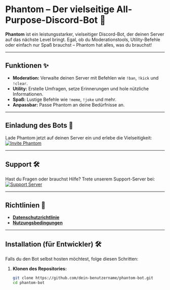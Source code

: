 # Phantom – Der vielseitige All-Purpose-Discord-Bot 👻

**Phantom** ist ein leistungsstarker, vielseitiger Discord-Bot, der deinen Server auf das nächste Level bringt. Egal, ob du Moderationstools, Utility-Befehle oder einfach nur Spaß brauchst – Phantom hat alles, was du brauchst!

---

## Funktionen ✨
- **Moderation:** Verwalte deinen Server mit Befehlen wie `!ban`, `!kick` und `!clear`.  
- **Utility:** Erstelle Umfragen, setze Erinnerungen und hole nützliche Informationen.  
- **Spaß:** Lustige Befehle wie `!meme`, `!joke` und mehr.  
- **Anpassbar:** Passe Phantom an deine Bedürfnisse an.  

---

## Einladung des Bots 🚀
Lade Phantom jetzt auf deinen Server ein und erlebe die Vielseitigkeit:  
[![Invite Phantom](https://img.shields.io/badge/Invite-Phantom-blue?style=for-the-badge&logo=discord)](https://discord.com/oauth2/authorize?client_id=DEINE_BOT_ID&scope=bot&permissions=8)

---

## Support 🛠️
Hast du Fragen oder brauchst Hilfe? Trete unserem Support-Server bei:  
[![Support Server](https://img.shields.io/badge/Support-Server-green?style=for-the-badge&logo=discord)](https://discord.gg/DEIN_SUPPORT_SERVER_LINK)

---

## Richtlinien 📜
- **[Datenschutzrichtlinie](https://.github.io/datenschutz.html)**  
- **[Nutzungsbedingungen](https://dein-benutzername.github.io/nutzungsbedingungen.html)**  

---

## Installation (für Entwickler) 🛠️
Falls du den Bot selbst hosten möchtest, folge diesen Schritten:

1. **Klonen des Repositories:**  
   ```bash
   git clone https://github.com/dein-benutzername/phantom-bot.git
   cd phantom-bot
